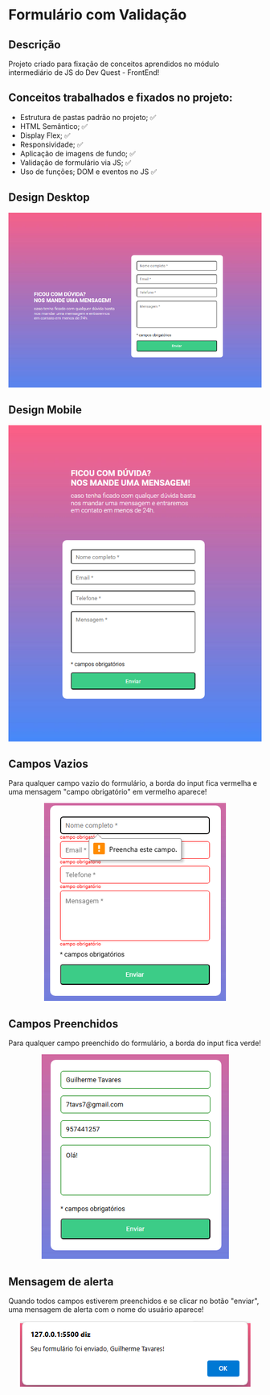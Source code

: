 # Formulário com Validação 

## Descrição

Projeto criado para fixação de conceitos aprendidos no módulo intermediário de JS do Dev Quest - FrontEnd!

## Conceitos trabalhados e fixados no projeto:

* Estrutura de pastas padrão no projeto; ✅
* HTML Semântico; ✅
* Display Flex; ✅
* Responsividade; ✅
* Aplicação de imagens de fundo; ✅
* Validação de formulário via JS; ✅
* Uso de funções; DOM e eventos no JS ✅

## Design Desktop

<div align="center">
    <img src="./src/images/design/design_desktop.png" alt="desktop">
</div>

## Design Mobile

<div align="center">
    <img src="./src/images/design/design_mobile.png" alt="mobile">
</div>

## Campos Vazios

Para qualquer campo vazio do formulário, a borda do input fica vermelha e uma mensagem "campo obrigatório" em vermelho aparece!

<div align="center">
    <img src="./src/images/design/campos_vazios.png" alt="mobile">
</div>

## Campos Preenchidos

Para qualquer campo preenchido do formulário, a borda do input fica verde!

<div align="center">
    <img src="./src/images/design/campos_preenchidos.png" alt="mobile">
</div>

## Mensagem de alerta

Quando todos campos estiverem preenchidos e se clicar no botão "enviar", uma mensagem de alerta com o nome do usuário aparece!

<div align="center">
    <img src="./src/images/design/alert_message.png" alt="mobile">
</div>
